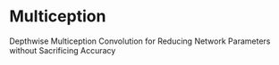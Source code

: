 # Multiception
Depthwise Multiception Convolution for Reducing Network Parameters without Sacrificing Accuracy
